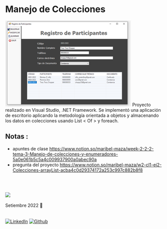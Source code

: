 # Manejo de Colecciones 

<img src="https://raw.githubusercontent.com/mysticBel/pj_w2_cl1_ej2/master/GUI_final.png" width="400"/>
Proyecto realizado en Visual Studio, .NET Framework.
Se implementó una aplicación de escritorio aplicando la metodología orientada a objetos y almacenando los datos en colecciones usando List < Of > y foreach.

## Notas :
- apuntes de clase
https://www.notion.so/maribel-maza/week-2-2-2-tema-3-Manejo-de-colecciones-y-enumeradores-5a0e061b5c5a4c009937900a0abec90a
- pregunta del proyecto
https://www.notion.so/maribel-maza/w2-cl1-ej2-Colecciones-arrayList-acba4c0d29374172a253c997c882b8f8

<br> <br>

<img src="https://media.giphy.com/media/gj0gl6jbeDO1Z56wIa/giphy.gif" width="200"/> 

<br>


Setiembre 2022 🤗
<br><br><br>
<a href="https://www.linkedin.com/in/maribel-maza/"><img alt="LinkedIn" src="https://img.shields.io/badge/linkedin%20-%230077B5.svg?&style=flat&logo=linkedin&logoColor=white"/></a> <a href="https://github.com/mysticBel"><img alt="Github" src="https://img.shields.io/github/followers/mysticBel?label=follow&style=social"/></a> &nbsp;
